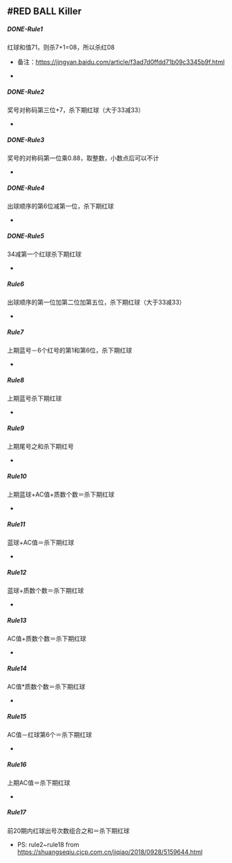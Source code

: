 #RED BALL Killer
---

##### DONE-Rule1  
红球和值71，则杀7+1=08，所以杀红08

* 备注：<https://jingyan.baidu.com/article/f3ad7d0ffdd71b09c3345b9f.html>

-
##### DONE-Rule2
奖号对称码第三位+7，杀下期红球（大于33减33）

-
##### DONE-Rule3
奖号的对称码第一位乘0.88，取整数，小数点后可以不计

-
##### DONE-Rule4
出球顺序的第6位减第一位，杀下期红球

-
##### DONE-Rule5
34减第一个红球杀下期红球

-
##### Rule6
出球顺序的第一位加第二位加第五位，杀下期红球（大于33减33）

-
##### Rule7
上期蓝号－6个红号的第1和第6位，杀下期红球

-
##### Rule8
上期蓝号杀下期红球

-
##### Rule9
上期尾号之和杀下期红号

-
##### Rule10
上期蓝球+AC值+质数个数＝杀下期红球

-
##### Rule11
蓝球+AC值＝杀下期红球

-
##### Rule12
蓝球+质数个数＝杀下期红球

-
##### Rule13
AC值+质数个数＝杀下期红球

-
##### Rule14
AC值*质数个数＝杀下期红球

-
##### Rule15
AC值－红球第6个＝杀下期红球

-
##### Rule16
上期AC值＝杀下期红球

-
##### Rule17
前20期内红球出号次数组合之和＝杀下期红球

* PS: rule2~rule18 from <https://shuangseqiu.cjcp.com.cn/jiqiao/2018/0928/5159644.html>


